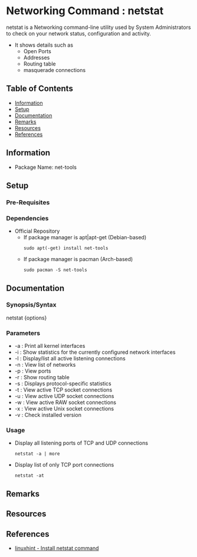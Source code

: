 # Networking Command : netstat

netstat is a Networking command-line utility used by System Administrators to check on your network status, configuration and activity.

- It shows details such as
	+ Open Ports 
	+ Addresses
	+ Routing table
	+ masquerade connections

## Table of Contents
- [Information](#information)
- [Setup](#setup)
- [Documentation](#documentation)
- [Remarks](#remarks)
- [Resources](#resources)
- [References](#references)

## Information

+ Package Name: net-tools

## Setup

### Pre-Requisites

### Dependencies

- Official Repository
	- If package manager is apt|apt-get (Debian-based)
		```console
		sudo apt(-get) install net-tools
		```
	- If package manager is pacman (Arch-based)
		```console
		sudo pacman -S net-tools
		```

## Documentation

### Synopsis/Syntax

netstat {options}

### Parameters

+ -a : Print all kernel interfaces
+ -i : Show statistics for the currently configured network interfaces
+ -l : Display/list all active listening connections
+ -n : View list of networks
+ -p : View ports
+ -r : Show routing table
+ -s : Displays protocol-specific statistics
+ -t : View active TCP socket connections
+ -u : View active UDP socket connections
+ -w : View active RAW socket connections
+ -x : View active Unix socket connections
+ -v : Check installed version

### Usage

+ Display all listening ports of TCP and UDP connections
	```console
	netstat -a | more
	```

+ Display list of only TCP port connections
	```console
	netstat -at
	```


## Remarks

## Resources

## References
+ [linuxhint - Install netstat command](https://linuxhint.com/install-netstat-command-linux/#:~:text=Netstat%20is%20a%20command%2Dline,routing%20table%2C%20and%20masquerade%20connections.)
